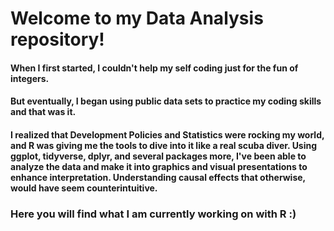 # Welcome to my Data Analysis repository! 

#### When I first started, I couldn't help my self coding just for the fun of integers.

#### But eventually, I began using public data sets to practice my coding skills and that was it. 
#### I realized that Development Policies and Statistics were rocking my world, and R was giving me the tools to dive into it like a real scuba diver. Using ggplot, tidyverse, dplyr, and several packages more, I've been able to analyze the data and make it into graphics and visual presentations to enhance interpretation. Understanding causal effects that otherwise, would have seem counterintuitive.

### Here you will find what I am currently working on with R :)
